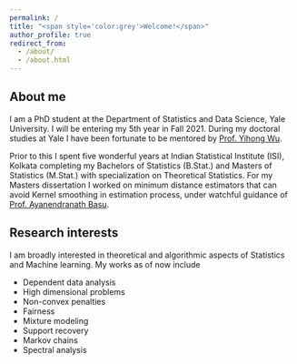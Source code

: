 ```yaml
---
permalink: /
title: "<span style='color:grey'>Welcome!</span>"
author_profile: true
redirect_from: 
  - /about/
  - /about.html
---
```


## About me

I am a PhD student at the Department of Statistics and Data Science, Yale University. I will be entering my 5th year in Fall 2021. During my doctoral studies at Yale I have been fortunate to be mentored by [Prof. Yihong Wu](http://www.stat.yale.edu/~yw562/). 

Prior to this I spent five wonderful years at Indian Statistical Institute (ISI), Kolkata completing my Bachelors of Statistics (B.Stat.) and Masters of Statistics (M.Stat.) with specialization on Theoretical Statistics. For my Masters dissertation I worked on minimum distance estimators that can avoid Kernel smoothing in estimation process, under watchful guidance of [Prof. Ayanendranath Basu](https://www.isical.ac.in/~ayanbasu/).

## Research interests

I am broadly interested in theoretical and algorithmic aspects of Statistics and Machine learning. My works as of now include

* Dependent data analysis
* High dimensional problems
* Non-convex penalties
* Fairness
* Mixture modeling
* Support recovery
* Markov chains 
* Spectral analysis

